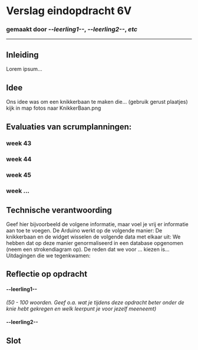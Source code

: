 # Verslag eindopdracht 6V
### gemaakt door *--leerling1--*, *--leerling2--*, *etc*

---

## Inleiding
Lorem ipsum...



## Idee
Ons idee was om een knikkerbaan te maken die...
(gebruik gerust plaatjes) 
kijk in map fotos naar KnikkerBaan.png




## Evaluaties van scrumplanningen:

### week 43

### week 44

### week 45

### week ...



## Technische verantwoording
Geef hier bijvoorbeeld de volgene informatie, maar voel je vrij er informatie aan toe te voegen.
De Arduino werkt op de volgende manier:
De knikkerbaan en de widget wisselen de volgende data met elkaar uit:
We hebben dat op deze manier genormaliseerd in een database opgenomen (neem een strokendiagram op). De reden dat we voor ... kiezen is... 
Uitdagingen die we tegenkwamen:


## Reflectie op opdracht
#### --leerling1--
*(50 - 100 woorden. Geef o.a. wat je tijdens deze opdracht beter onder de knie hebt gekregen en welk leerpunt je voor jezelf meeneemt)*

#### --leerling2--




## Slot